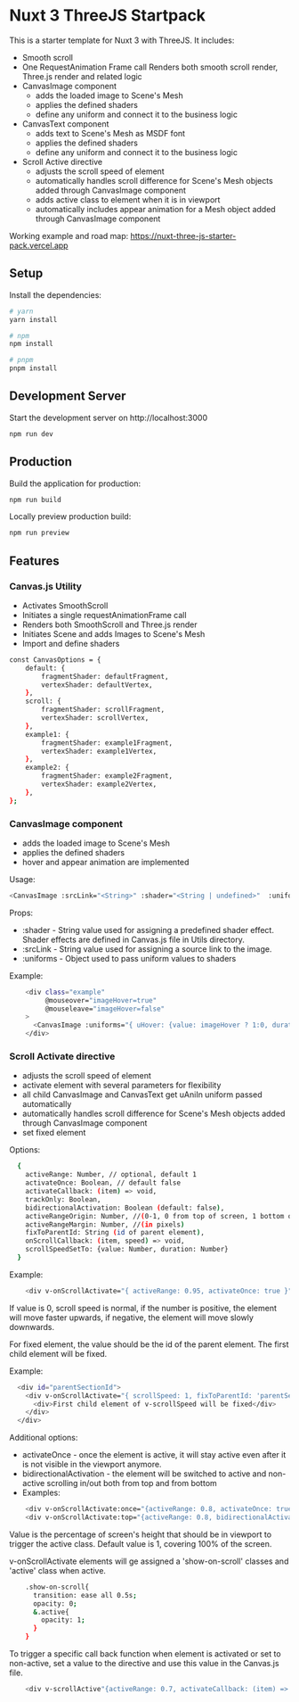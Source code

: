 # Nuxt 3 ThreeJS Startpack

This is a starter template for Nuxt 3 with ThreeJS. It includes:

- Smooth scroll
- One RequestAnimation Frame call Renders both smooth scroll render, Three.js render and related logic
- CanvasImage component
  - adds the loaded image to Scene's Mesh
  - applies the defined shaders
  - define any uniform and connect it to the business logic
- CanvasText component
  - adds text to Scene's Mesh as MSDF font
  - applies the defined shaders
  - define any uniform and connect it to the business logic
- Scroll Active directive
  - adjusts the scroll speed of element
  - automatically handles scroll difference for Scene's Mesh objects added through CanvasImage component
  - adds active class to element when it is in viewport
  - automatically includes appear animation for a Mesh object added through CanvasImage component

Working example and road map: https://nuxt-three-js-starter-pack.vercel.app

## Setup

Install the dependencies:

```bash
# yarn
yarn install

# npm
npm install

# pnpm
pnpm install
```

## Development Server

Start the development server on http://localhost:3000

```bash
npm run dev
```

## Production

Build the application for production:

```bash
npm run build
```

Locally preview production build:

```bash
npm run preview
```

## Features

### Canvas.js Utility

- Activates SmoothScroll
- Initiates a single requestAnimationFrame call
- Renders both SmoothScroll and Three.js render
- Initiates Scene and adds Images to Scene's Mesh
- Import and define shaders

```bash
const CanvasOptions = {
    default: {
        fragmentShader: defaultFragment,
        vertexShader: defaultVertex,
    },
    scroll: {
        fragmentShader: scrollFragment,
        vertexShader: scrollVertex,
    },
    example1: {
        fragmentShader: example1Fragment,
        vertexShader: example1Vertex,
    },
    example2: {
        fragmentShader: example2Fragment,
        vertexShader: example2Vertex,
    },
};
```

### CanvasImage component

- adds the loaded image to Scene's Mesh
- applies the defined shaders
- hover and appear animation are implemented

Usage:

```bash
<CanvasImage :srcLink="<String>" :shader="<String | undefined>"  :uniforms="<{uName: {value:Number , duration: Number}}>"  />
```

Props:

- :shader - String value used for assigning a predefined shader effect. Shader effects are defined in Canvas.js file in
  Utils directory.
- :srcLink - String value used for assigning a source link to the image.
- :uniforms - Object used to pass uniform values to shaders

Example:

```bash
    <div class="example"
         @mouseover="imageHover=true"
         @mouseleave="imageHover=false"
    >
      <CanvasImage :uniforms="{ uHover: {value: imageHover ? 1:0, duration: 0.5 }}" :shader="'example1'" :srcLink="'img/example1.jpg'" />
    </div>
```

### Scroll Activate directive

- adjusts the scroll speed of element
- activate element with several parameters for flexibility
- all child CanvasImage and CanvasText get uAniIn uniform passed automatically
- automatically handles scroll difference for Scene's Mesh objects added through CanvasImage component
- set fixed element

Options:

```bash
  {
    activeRange: Number, // optional, default 1
    activateOnce: Boolean, // default false
    activateCallback: (item) => void,
    trackOnly: Boolean,
    bidirectionalActivation: Boolean (default: false),
    activeRangeOrigin: Number, //(0-1, 0 from top of screen, 1 bottom of the screen)
    activeRangeMargin: Number, //(in pixels)
    fixToParentId: String (id of parent element),
    onScrollCallback: (item, speed) => void,
    scrollSpeedSetTo: {value: Number, duration: Number}
  }
```

Example:

```bash
    <div v-onScrollActivate="{ activeRange: 0.95, activateOnce: true }" ></div>
```

If value is 0, scroll speed is normal, if the number is positive, the element will move faster upwards, if negative, the
element will move slowly downwards.

For fixed element, the value should be the id of the parent element. The first child element will be fixed.

Example:

```bash
  <div id="parentSectionId">
    <div v-onScrollActivate="{ scrollSpeed: 1, fixToParentId: 'parentSectionId' }" >
      <div>First child element of v-scrollSpeed will be fixed</div>
    </div>
  </div>
```

Additional options:

- activateOnce - once the element is active, it will stay active even after it is not visible in the viewport anymore.
- bidirectionalActivation - the element will be switched to active and non-active scrolling in/out both from top and from bottom
- Examples:

```bash
    <div v-onScrollActivate:once="{activeRange: 0.8, activateOnce: true }" ></div>
    <div v-onScrollActivate:top="{activeRange: 0.8, bidirectionalActivation: true }" ></div>
```

Value is the percentage of screen's height that should be in viewport to trigger the active class. Default value is 1,
covering 100% of the screen.

v-onScrollActivate elements will ge assigned a 'show-on-scroll' classes and 'active' class when active.

```bash
    .show-on-scroll{
      transition: ease all 0.5s;
      opacity: 0;
      &.active{
        opacity: 1;
      }
    }
```

To trigger a specific call back function when element is activated or set to non-active, set a value to the directive and use this value in the Canvas.js file.

```bash
    <div v-scrollActive"{activeRange: 0.7, activateCallback: (item) => {console.log('item activated -> ' , item)}}" ></div>
```
